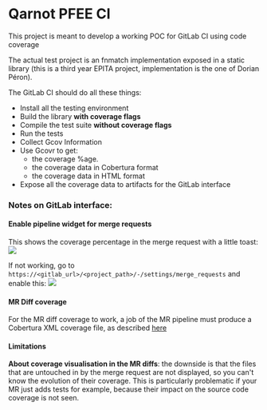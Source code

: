 # Qarnot PFEE CI

This project is meant to develop a working POC for GitLab CI using code coverage

The actual test project is an fnmatch implementation exposed in a static
library (this is a third year EPITA project, implementation is the one of
Dorian Péron).

The GitLab CI should do all these things:

- Install all the testing environment
- Build the library **with coverage flags**
- Compile the test suite **without coverage flags**
- Run the tests
- Collect Gcov Information
- Use Gcovr to get:
  - the coverage %age.
  - the coverage data in Cobertura format
  - the coverage data in HTML format
- Expose all the coverage data to artifacts for the GitLab interface


### Notes on GitLab interface:

#### Enable pipeline widget for merge requests
This shows the coverage percentage in the merge request
with a little toast:
![](imgs/mr_pipeline.png)

If not working, go to `https://<gitlab_url>/<project_path>/-/settings/merge_requests` and enable this:
![](imgs/mr_pipeline_setting.png)

#### MR Diff coverage
For the MR diff coverage to work, a job of the MR pipeline
must produce a Cobertura XML coverage file, as described [here](https://docs.gitlab.com/16.1/ee/ci/testing/test_coverage_visualization.html)

#### Limitations
**About coverage visualisation in the MR diffs**:
the downside is that the files that are untouched in by
the merge request are not displayed, so you can't know
the evolution of their coverage.
This is particularly problematic if your MR just adds tests
for example, because their impact on the source code coverage is not seen.